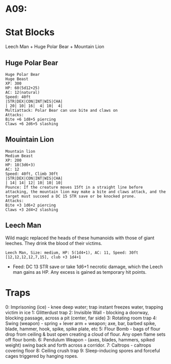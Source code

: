 # A09:
# Stat Blocks
Leech Man + Huge Polar Bear + Mountain Lion

## Huge Polar Bear
```
Huge Polar Bear
Huge Beast
XP: 300
HP: 60(5d12+25)
AC: 12(natural)
Speed: 40ft
|STR|DEX|CON|INT|WIS|CHA|
| 20| 10| 16|  4| 10|  4|
Multiattack: Polar Bear can use bite and claws on 
Attacks:
Bite +6 1d8+5 piercing
Claws +6 2d6+5 slashing
```

## Mouintain Lion
```
Mountain lion
Medium Beast
XP: 200
HP: 18(3d6+3)
AC: 12
Speed: 40ft, Climb 30ft
|STR|DEX|CON|INT|WIS|CHA|
| 14| 14| 12| 10| 10| 10|
Pounce: If the creature moves 15ft in a straight line before attacking, the mountain lion may make a bite and claws attack, and the target must succeed a DC 15 STR save or be knocked prone.
Attacks:
Bite +3 1d6+2 piercing
Claws +3 2d4+2 slashing
```

## Leech Man
Wild magic replaced the heads of these humanoids with those of giant leeches. They drink the blood of their victims.

`Leech Man, Size: medium, HP: 5(1d4+1), AC: 11, Speed: 30ft [12,12,12,12,7,15], club +3 1d4+1`
- Feed: DC 13 STR save or take 1d6+1 necrotic damage, which the Leech man gains as HP. Any excess is gained as temporary hit points.

# Traps
0: Imprisoning (ice) - knee deep water; trap instant freezes water, trapping victim in ice
1: Glitterdust trap
2: Invisible Wall - blocking a doorway, blocking passage, across a pit (center, far side)
3: Rotating room trap
4: Swing (weapon) - spring + lever arm + weapon; axe, bar, barbed spike, blade, hammer, hook, spike, spike plate, etc
5: Flour Bomb - bags of flour drop from ceiling & bust open creating a cloud of flour. Any open flame sets off flour bomb.
6:  Pendulum Weapon - (axes, blades, hammers, spiked weight) swing back and forth across a corridor.
7: Caltrops - caltrops covering floor
8: Ceiling crush trap
9: Sleep-inducing spores and forceful cages triggered by hanging ropes.
